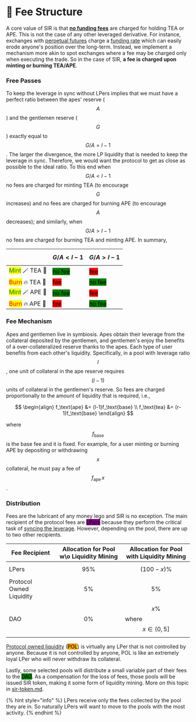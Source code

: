 # 🧾 Fee Structure

A core value of SIR is that [**no funding fees**](../introduction/safer-leverage/#a-new-defi-primitive) are charged for holding TEA or APE. This is not the case of any other leveraged derivative. For instance, exchanges with [perpetual futures](https://en.wikipedia.org/wiki/Perpetual\_futures) charge a [funding rate](https://www.binance.com/en/blog/futures/a-beginners-guide-to-funding-rates-421499824684900382) which can easily erode anyone's position over the long-term. Instead, we implement a mechanism more akin to spot exchanges where a fee may be charged only when executing the trade. So in the case of SIR, **a fee is charged upon minting or burning TEA/APE**.

### Free Passes

To keep the leverage in sync without LPers implies that we must have a perfect ratio between the apes' reserve ($$A$$) and the gentlemen reserve ($$G$$) exactly equal to $$G/A=l-1$$. The larger the divergence, the more LP liquidity that is needed to keep the leverage in sync. Therefore, we would want the protocol to get as close as possible to the ideal ratio. To this end when $$G/A<l-1$$ no fees are charged for minting TEA (to encourage $$G$$ increases) and no fees are charged for burning APE (to encourage$$A$$ decreases); and similarly, when $$G/A>l-1$$ no fees are charged for burning TEA and minting APE. In summary,

|                                                             | $$G/A < l-1$$                                       | $$G/A > l-1$$                                       |
| ----------------------------------------------------------- | --------------------------------------------------- | --------------------------------------------------- |
| <mark style="color:green;">Mint</mark> 🪄 TEA :tea:         | <mark style="background-color:green;">no fee</mark> | <mark style="background-color:red;">fee</mark>      |
| <mark style="color:red;">Burn</mark> :fire: TEA :tea:       | <mark style="background-color:red;">fee</mark>      | <mark style="background-color:green;">no fee</mark> |
| <mark style="color:green;">Mint</mark> 🪄 APE :orangutan:   | <mark style="background-color:green;">no fee</mark> | <mark style="background-color:red;">fee</mark>      |
| <mark style="color:red;">Burn</mark> :fire: APE :orangutan: | <mark style="background-color:red;">fee</mark>      | <mark style="background-color:green;">no fee</mark> |

### Fee Mechanism

Apes and gentlemen live in symbiosis. Apes obtain their leverage from the collateral deposited by the gentlemen, and gentlemen's enjoy the benefits of a over-collateralized reserve thanks to the apes. Each type of user benefits from each other's liquidity. Specifically, in a pool with leverage ratio $$l$$, one unit of collateral in the ape reserve requires $$(l-1)$$ units of collateral in the gentlemen's reserve. So fees are charged proportionally to the amount of liquidity that is required, i.e.,

$$
\begin{align}
f_\text{ape} &= (l-1)f_\text{base} \\
f_\text{tea} &= (r-1)f_\text{base}
\end{align}
$$

where $$f_\text{base}$$ is the base fee and it is fixed. For example, for a user minting or burning APE by depositing or withdrawing $$x$$ collateral, he must pay a fee of $$f_\text{ape}\, x$$.

### Distribution

Fees are the lubricant of any money lego and SIR is no exception. The main recipient of the protocol fees are <mark style="background-color:purple;">LPers</mark> because they perform the critical task of [syncing the leverage](leverage-rebalancing/price-stability-range.md). However, depending on the pool, there are up to two other recipients.

| Fee Recipient            | Allocation for Pool w\o Liquidity Mining | Allocation for Pool with Liquidity Mining |
| ------------------------ | ---------------------------------------- | ----------------------------------------- |
| LPers                    | $$95\%$$                                 | $$(100-x)\%$$                             |
| Protocol Owned Liquidity | $$5\%$$                                  | $$5\%$$                                   |
| DAO                      | $$0\%$$                                  | $$x\%$$ where $$x\in(0,5]$$               |

[Protocol owned liquidity](leverage-rebalancing/protocol-owned-liquidity.md) (<mark style="background-color:orange;">POL</mark>) is virtually any LPer that is not controlled by anyone. Because it is not controlled by anyone, POL is like an extremely loyal LPer who will never withdraw its collateral.

Lastly, some selected pools will distribute a small variable part of their fees to the <mark style="background-color:green;">DAO</mark>. As a compensation for the loss of fees, those pools will be issued SIR token, making it some form of liquidity mining. More on this topic in [sir-token.md](sir-token.md "mention").

{% hint style="info" %}
LPers receive only the fees collected by the pool they are in. So naturally LPers will want to move to the pools with the most activity.
{% endhint %}
